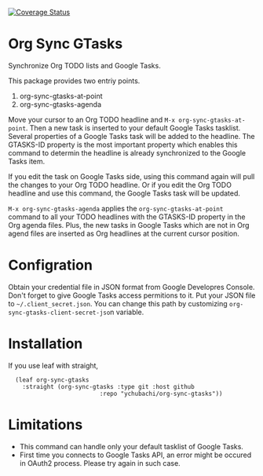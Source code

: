 [![Coverage Status](https://coveralls.io/repos/github/ychubachi/org-sync-gtasks/badge.svg)](https://coveralls.io/github/ychubachi/org-sync-gtasks)

# Org Sync GTasks
Synchronize Org TODO lists and Google Tasks.

This package provides two entriy points.

1. org-sync-gtasks-at-point
2. org-sync-gtasks-agenda

Move your cursor to an Org TODO headline and `M-x org-sync-gtasks-at-point`.
Then a new task is inserted to your default Google Tasks tasklist.  Several
properties of a Google Tasks task will be added to the headline.  The GTASKS-ID
property is the most important property which enables this command to determin
the headline is already synchronized to the Google Tasks item.

If you edit the task on Google Tasks side, using this command again will pull
the changes to your Org TODO headline.  Or if you edit the Org TODO headline and
use this command, the Google Tasks task will be updated.

`M-x org-sync-gtasks-agenda` applies the `org-sync-gtasks-at-point` command to
all your TODO headlines with the GTASKS-ID property in the Org agenda files.
Plus, the new tasks in Google Tasks which are not in Org agend files are
inserted as Org headlines at the current cursor position.

# Configration

Obtain your credential file in JSON format from Google Developres Console.
Don't forget to give Google Tasks access permitions to it.  Put your JSON file
to `~/.client_secret.json`.  You can change this path by customizing
`org-sync-gtasks-client-secret-jso`n variable.

# Installation

If you use leaf with straight,

```
  (leaf org-sync-gtasks
    :straight (org-sync-gtasks :type git :host github
                          :repo "ychubachi/org-sync-gtasks"))
```

# Limitations
- This command can handle only your default tasklist of Google Tasks.
- First time you connects to Google Tasks API, an error might be occured
  in OAuth2 process.  Please try again in such case.
